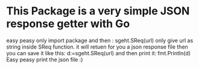 # This Package is a very simple JSON response getter with Go
easy peasy only import package and then :
sgeht.SReq(url)
only give url as string inside SReq function.
it will retuen for you a json response file
then you can save it like this:
d:=sgeht.SReq(url)
and then print it:
fmt.Println(d)
Easy peasy print the json file :)
